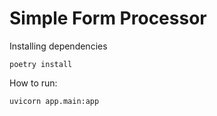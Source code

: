 # Simple Form Processor

<p>Installing dependencies</p>

```shell
poetry install
```


<p>How to run:</p>

```shell
uvicorn app.main:app
```

